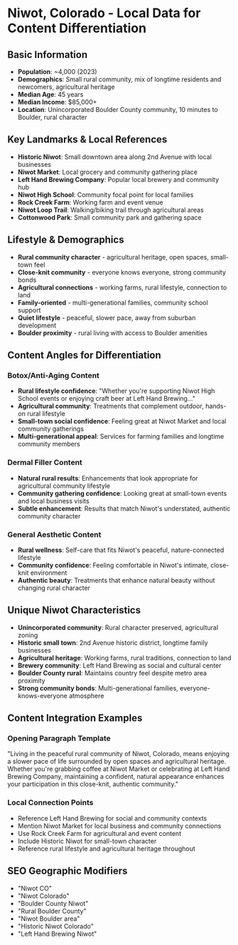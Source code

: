 # Niwot, Colorado - Local Data for Content Differentiation

## Basic Information
- **Population**: ~4,000 (2023)
- **Demographics**: Small rural community, mix of longtime residents and newcomers, agricultural heritage
- **Median Age**: 45 years
- **Median Income**: $85,000+
- **Location**: Unincorporated Boulder County community, 10 minutes to Boulder, rural character

## Key Landmarks & Local References
- **Historic Niwot**: Small downtown area along 2nd Avenue with local businesses
- **Niwot Market**: Local grocery and community gathering place
- **Left Hand Brewing Company**: Popular local brewery and community hub
- **Niwot High School**: Community focal point for local families
- **Rock Creek Farm**: Working farm and event venue
- **Niwot Loop Trail**: Walking/biking trail through agricultural areas
- **Cottonwood Park**: Small community park and gathering space

## Lifestyle & Demographics
- **Rural community character** - agricultural heritage, open spaces, small-town feel
- **Close-knit community** - everyone knows everyone, strong community bonds
- **Agricultural connections** - working farms, rural lifestyle, connection to land
- **Family-oriented** - multi-generational families, community school support
- **Quiet lifestyle** - peaceful, slower pace, away from suburban development
- **Boulder proximity** - rural living with access to Boulder amenities

## Content Angles for Differentiation

### Botox/Anti-Aging Content
- **Rural lifestyle confidence**: "Whether you're supporting Niwot High School events or enjoying craft beer at Left Hand Brewing..."
- **Agricultural community**: Treatments that complement outdoor, hands-on rural lifestyle
- **Small-town social confidence**: Feeling great at Niwot Market and local community gatherings
- **Multi-generational appeal**: Services for farming families and longtime community members

### Dermal Filler Content
- **Natural rural results**: Enhancements that look appropriate for agricultural community lifestyle
- **Community gathering confidence**: Looking great at small-town events and local business visits
- **Subtle enhancement**: Results that match Niwot's understated, authentic community character

### General Aesthetic Content
- **Rural wellness**: Self-care that fits Niwot's peaceful, nature-connected lifestyle
- **Community confidence**: Feeling comfortable in Niwot's intimate, close-knit environment
- **Authentic beauty**: Treatments that enhance natural beauty without changing rural character

## Unique Niwot Characteristics
- **Unincorporated community**: Rural character preserved, agricultural zoning
- **Historic small town**: 2nd Avenue historic district, longtime family businesses
- **Agricultural heritage**: Working farms, rural traditions, connection to land
- **Brewery community**: Left Hand Brewing as social and cultural center
- **Boulder County rural**: Maintains country feel despite metro area proximity
- **Strong community bonds**: Multi-generational families, everyone-knows-everyone atmosphere

## Content Integration Examples

### Opening Paragraph Template
"Living in the peaceful rural community of Niwot, Colorado, means enjoying a slower pace of life surrounded by open spaces and agricultural heritage. Whether you're grabbing coffee at Niwot Market or celebrating at Left Hand Brewing Company, maintaining a confident, natural appearance enhances your participation in this close-knit, authentic community."

### Local Connection Points
- Reference Left Hand Brewing for social and community contexts
- Mention Niwot Market for local business and community connections
- Use Rock Creek Farm for agricultural and event content
- Include Historic Niwot for small-town character
- Reference rural lifestyle and agricultural heritage throughout

## SEO Geographic Modifiers
- "Niwot CO"
- "Niwot Colorado"
- "Boulder County Niwot"
- "Rural Boulder County"
- "Niwot Boulder area"
- "Historic Niwot Colorado"
- "Left Hand Brewing Niwot"